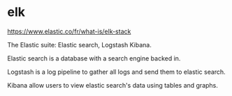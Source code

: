 # elk

https://www.elastic.co/fr/what-is/elk-stack

The Elastic suite: Elastic search, Logstash Kibana.

Elastic search is a database with a search engine backed in.

Logstash is a log pipeline to gather all logs and send them to elastic search.

Kibana allow users to view elastic search's data using tables and graphs.

